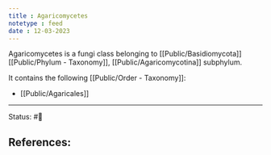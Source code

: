 ```yaml
---
title : Agaricomycetes
notetype : feed
date : 12-03-2023
---
```


Agaricomycetes is a fungi class belonging to [[Public/Basidiomycota]] [[Public/Phylum - Taxonomy]], [[Public/Agaricomycotina]] subphylum. 


It contains the following [[Public/Order - Taxonomy]]:
- [[Public/Agaricales]]

-----

Status: #🌱 

References:
- 

